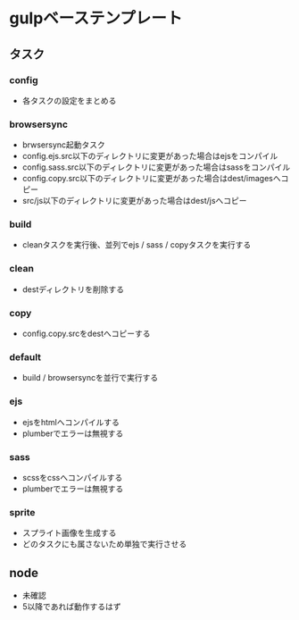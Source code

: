 # gulpベーステンプレート
## タスク
### config
* 各タスクの設定をまとめる

### browsersync
* brwsersync起動タスク
* config.ejs.src以下のディレクトリに変更があった場合はejsをコンパイル
* config.sass.src以下のディレクトリに変更があった場合はsassをコンパイル
* config.copy.src以下のディレクトリに変更があった場合はdest/imagesへコピー
* src/js以下のディレクトリに変更があった場合はdest/jsへコピー

### build
* cleanタスクを実行後、並列でejs / sass / copyタスクを実行する

### clean
* destディレクトリを削除する

### copy
* config.copy.srcをdestへコピーする

### default
* build / browsersyncを並行で実行する

### ejs
* ejsをhtmlへコンパイルする
* plumberでエラーは無視する

### sass
* scssをcssへコンパイルする
* plumberでエラーは無視する

### sprite
* スプライト画像を生成する
* どのタスクにも属さないため単独で実行させる

## node
* 未確認
* 5以降であれば動作するはず


